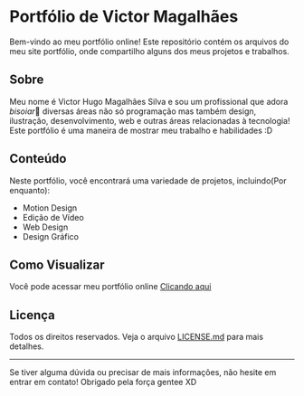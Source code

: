 # Portfólio de Victor Magalhães

Bem-vindo ao meu portfólio online! Este repositório contém os arquivos do meu site portfólio, onde compartilho alguns dos meus projetos e trabalhos.

## Sobre

Meu nome é Victor Hugo Magalhães Silva e sou um profissional que adora *bisoiar*👀 diversas áreas não só programação mas também design, ilustração, desenvolvimento, web e outras áreas relacionadas à tecnologia! Este portfólio é uma maneira de mostrar meu trabalho e habilidades :D

## Conteúdo

Neste portfólio, você encontrará uma variedade de projetos, incluindo(Por enquanto):

- Motion Design
- Edição de Vídeo
- Web Design
- Design Gráfico

## Como Visualizar

Você pode acessar meu portfólio online <a href="https://victorhmszzero.github.io/VHMS/"/> Clicando aqui </a>
## Licença

Todos os direitos reservados. Veja o arquivo [LICENSE.md](LICENSE.md) para mais detalhes.

---

Se tiver alguma dúvida ou precisar de mais informações, não hesite em entrar em contato! Obrigado pela força gentee XD
